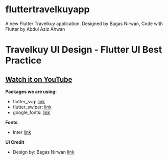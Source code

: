 # fluttertravelkuyapp

A new Flutter Travelkuy application. Designed by Bagas Nirwan, Code with Flutter by Abdul Aziz Ahwan

# Travelkuy UI Design - Flutter UI Best Practice

## [Watch it on YouTube]()

**Packages we are using:**

- flutter_svg: [link](https://pub.dev/packages/flutter_svg)
- flutter_swiper: [link](https://pub.dev/packages/flutter_swiper)
- google_fonts: [link](https://pub.dev/packages/google_fonts)

**Fonts**

- Inter [link](https://fonts.google.com/specimen/Inter)

**UI Credit**

- Design by: Bagas Nirwan [link](https://dribbble.com/bagasnirwan)



